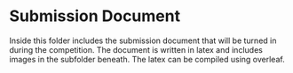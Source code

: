 Submission Document
==
Inside this folder includes the submission document that will be turned in during the competition. 
The document is written in latex and includes images in the subfolder beneath. The latex can be compiled using overleaf. 
